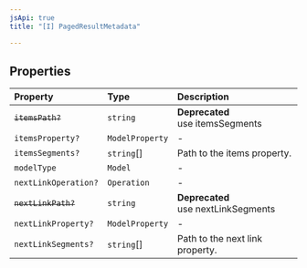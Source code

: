 ```yaml
---
jsApi: true
title: "[I] PagedResultMetadata"

---
```

## Properties

| Property | Type | Description |
| :------ | :------ | :------ |
| ~~`itemsPath?`~~ | `string` | **Deprecated**<br />use itemsSegments |
| `itemsProperty?` | `ModelProperty` | - |
| `itemsSegments?` | `string`[] | Path to the items property. |
| `modelType` | `Model` | - |
| `nextLinkOperation?` | `Operation` | - |
| ~~`nextLinkPath?`~~ | `string` | **Deprecated**<br />use nextLinkSegments |
| `nextLinkProperty?` | `ModelProperty` | - |
| `nextLinkSegments?` | `string`[] | Path to the next link property. |
